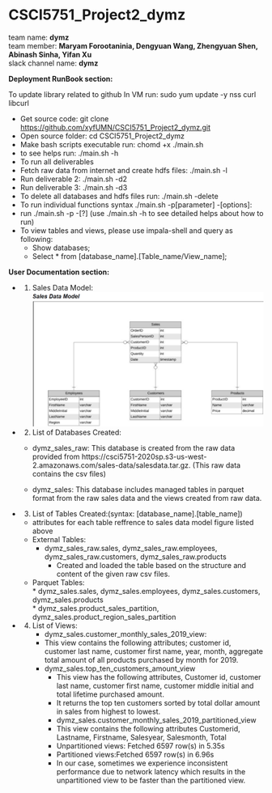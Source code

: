 # CSCI5751_Project2_dymz
team name: **dymz** <br/>
team member: **Maryam Forootaninia, Dengyuan Wang, Zhengyuan Shen, Abinash Sinha, Yifan Xu** <br/>
slack channel name: **dymz**

**Deployment RunBook section:**

To update library related to github In VM run:	sudo yum update -y nss curl libcurl<br/>
* Get source code: git clone https://github.com/xyfUMN/CSCI5751_Project2_dymz.git<br/>
* Open source folder: 					cd CSCI5751_Project2_dymz<br/>
* Make bash scripts executable run:  				chomd +x ./main.sh<br/>
* to see helps run:			 			./main.sh -h <br/>
* To run all deliverables<br/>
* Fetch raw data from internet and create hdfs files: 	./main.sh -l<br/>
* Run deliverable 2: 					./main.sh -d2<br/>
* Run deliverable 3: 					./main.sh -d3<br/>
* To delete all databases and hdfs files run: 			./main.sh -delete<br/>
* To run individual functions syntax ./main.sh -p[parameter] -[options]: <br/>
* run ./main.sh -p -[?]	(use ./main.sh -h to see detailed helps about how to run)<br/>
* To view tables and views, please use impala-shell and query as following:<br/>
	* Show databases;<br/>
	* Select * from [database_name].[Table_name/View_name];<br/>
	
**User Documentation section:**<br/>
* 1. Sales Data Model:<br/>
![alt text](https://github.com/xyfUMN/CSCI5751_Project2_dymz/blob/master/sales_data_model.png)

* 2. List of Databases Created:<br/>
  * dymz_sales_raw: This database is created from the raw data provided from https://csci5751-2020sp.s3-us-west-    2.amazonaws.com/sales-data/salesdata.tar.gz. (This raw data contains the csv files)<br/>
 
  * dymz_sales: This database includes managed tables in parquet format from the raw sales data and the views created from raw    data.<br/>
* 3. List of Tables Created:(syntax: [database_name].[table_name])<br/>
  * attributes for each table reffrence to sales data model figure listed above<br/>
  * External Tables:<br/>
   	* dymz_sales_raw.sales, dymz_sales_raw.employees, dymz_sales_raw.customers, dymz_sales_raw.products<br/>
    	* Created and loaded the table based on the structure and content of the given raw csv files.<br/>
  * Parquet Tables: <br/>
    	* dymz_sales.sales, dymz_sales.employees, dymz_sales.customers, dymz_sales.products<br/>
    	* dymz_sales.product_sales_partition, dymz_sales.product_region_sales_partition<br/>

* 4. List of Views:<br/>
    	* dymz_sales.customer_monthly_sales_2019_view:<br/>
     	* This view contains the following attributes; customer id, customer last name, customer first name, year, month,      aggregate<br/> total amount of all products purchased by month for 2019.<br/>
   	 * dymz_sales.top_ten_customers_amount_view	<br/>
     	* This view has the following attributes, Customer id, customer last name, customer first name, customer middle initial and total lifetime purchased amount.<br/>
     	* It returns the top ten customers sorted by total dollar amount in sales from highest to lowest.<br/>
    	* dymz_sales.customer_monthly_sales_2019_partitioned_view<br/>
     	* This view contains the following attributes Customerid, Lastname, Firstname, Salesyear, Salesmonth, Total<br/>
     	* Unpartitioned views: Fetched 6597 row(s) in 5.35s<br/>
     	* Partitioned views:Fetched 6597 row(s) in 6.96s<br/>
     	* In our case, sometimes we experience inconsistent performance due to network latency which results in the unpartitioned view to be faster than the partitioned view.<br/>

